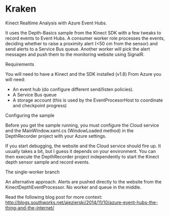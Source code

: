 Kraken
======

Kinect Realtime Analysis with Azure Event Hubs.

It uses the Depth-Basics sample from the Kinect SDK with a few tweaks to record events to Event Hubs.
A consumer worker role processes the events, deciding whether to raise a proximity alert (<50 cm from the sensor) and send alerts to a Service Bus queue. Another worker will pick the alert messages and push them to the monitoring website using SignalR.

Requirements

You will need to have a Kinect and the SDK installed (v1.8)
From Azure you will need:
  - An event hub (do configure different send/listen policies).
  - A Service Bus queue
  - A storage account (this is used by the EventProcesorHost to coordinate and checkpoint progress)
  
Configuring the sample

Before you get the sample running, you must configure the Cloud service and the MainWindow.xaml.cs (WindowLoaded method) in the DepthRecorder project with your Azure settings.

If you start debugging, the website and the Cloud service should fire up. It usually takes a bit, but I guess it depends on your environment. You can then execute the DepthRecorder project independently to start the Kinect depth sensor sample and record events.

The single-worker branch

An alternative approach. Alerts are pushed directly to the website from the KinectDepthEventProcessor. No worker and queue in the middle.

Read the following blog post for more context:
http://blogs.southworks.net/ajezierski/2014/11/10/azure-event-hubs-the-thing-and-the-internet/



